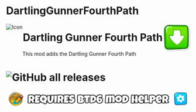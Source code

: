 # DartlingGunnerFourthPath

<a href="https://github.com/Mattcy1/DartlingGunnerFourthPath/releases/download/Btd6-mods/DartlingGunnerFourthPath.dll">
    <img align="left" alt="Icon" height="90" src="Enderman-Icon.png">
    <img align="right" alt="Download" height="75" src="https://raw.githubusercontent.com/gurrenm3/BTD-Mod-Helper/master/BloonsTD6%20Mod%20Helper/Resources/DownloadBtn.png">
</a>

<h1 align="center">Dartling Gunner Fourth Path</h1>

This mod adds the Dartling Gunner Fourth Path

<h1 aling="left"><img alt="GitHub all releases" height="25" src="https://img.shields.io/github/downloads/Mattcy1/DartlingGunnerFourthPath/total?label=Total%20Dowloads"></h1>

[![Requires BTD6 Mod Helper](https://raw.githubusercontent.com/gurrenm3/BTD-Mod-Helper/master/banner.png)](https://github.com/gurrenm3/BTD-Mod-Helper#readme)
